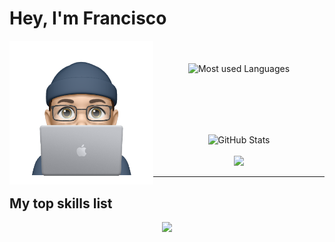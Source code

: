 # Hey, I'm Francisco

<p align="center">
  <img
    src="./src/img/profile.png"
    alt="My profile avatar"
    width="230"
    align="left"
    vlign="center" />
  <br/><br/>
  <img
      src="https://github-readme-stats.vercel.app/api/top-langs/?username=fcotabar&hide=html&count_private=true&layout=compact&custom_title=My%20Most%20Used%20Languages:&theme=merko"
      alt="Most used Languages"
      vlign="center"
      align="center" />
</p>
  <br/><br/>
<p align="center">
  <br/><br/>
  <img
    src="https://github-readme-stats.vercel.app/api?username=fcotabar&show_icons=true&theme=merko&hide_title=true&count_private=true"
    alt="GitHub Stats"
    vlign="center"
    align="center" />
  <br/><br/>
<img src="https://github-readme-streak-stats.herokuapp.com?user=fcotabar&theme=merko&date_format=M%20j%5B%2C%20Y%5D">
</p>

---

## My top skills list

<p align="center">
    <img src="https://skillicons.dev/icons?i=git,github,js,react,jest,ts,sass,css,html,nodejs" />
</p>
